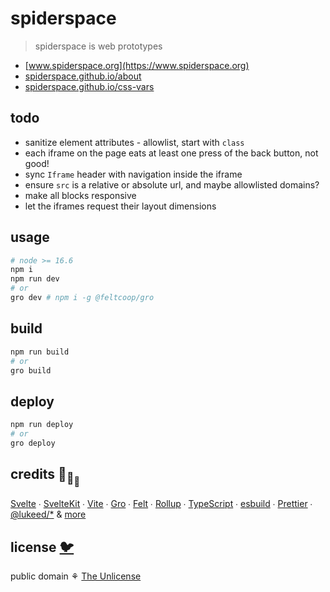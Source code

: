 # spiderspace

> spiderspace is web prototypes

- [www.spiderspace.org](https://www.spiderspace.org)
- [spiderspace.github.io/about](https://spiderspace.github.io/about)
- [spiderspace.github.io/css-vars](https://spiderspace.github.io/css-vars)

## todo

- sanitize element attributes - allowlist, start with `class`
- each iframe on the page eats at least one press of the back button, not good!
- sync `Iframe` header with navigation inside the iframe
- ensure `src` is a relative or absolute url, and maybe allowlisted domains?
- make all blocks responsive
- let the iframes request their layout dimensions

## usage

```bash
# node >= 16.6
npm i
npm run dev
# or
gro dev # npm i -g @feltcoop/gro
```

## build

```bash
npm run build
# or
gro build
```

## deploy

```bash
npm run deploy
# or
gro deploy
```

## credits 🐢<sub>🐢</sub><sub><sub>🐢</sub></sub>

[Svelte](https://github.com/sveltejs/svelte) ∙
[SvelteKit](https://github.com/sveltejs/kit) ∙
[Vite](https://github.com/vitejs/vite) ∙
[Gro](https://github.com/feltcoop/gro) ∙
[Felt](https://github.com/feltcoop/felt) ∙
[Rollup](https://github.com/rollup/rollup) ∙
[TypeScript](https://github.com/microsoft/TypeScript) ∙
[esbuild](https://github.com/evanw/esbuild) ∙
[Prettier](https://github.com/prettier/prettier) ∙
[@lukeed\/\*](https://github.com/lukeed)
& [more](package.json)

## license [🐦](https://wikipedia.org/wiki/Free_and_open-source_software)

public domain ⚘ [The Unlicense](license)
